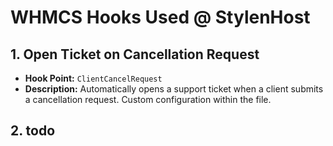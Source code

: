 # WHMCS Hooks Used @ StylenHost

## 1. Open Ticket on Cancellation Request
- **Hook Point:** `ClientCancelRequest`
- **Description:** Automatically opens a support ticket when a client submits a cancellation request. Custom configuration within the file.

## 2. todo
